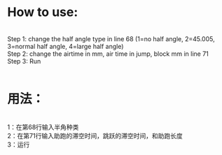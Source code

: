 <h1>How to use:</h1>
<br>
Step 1: change the half angle type in line 68 (1=no half angle, 2=45.005, 3=normal half angle, 4=large half angle)
<br>
Step 2: change the airtime in mm, air time in jump, block mm in line 71
<br>
Step 3: Run
<br>
<br>

<h1>用法：</h1>
<br>
1：在第68行输入半角种类
<br>
2：在第71行输入助跑的滞空时间，跳跃的滞空时间，和助跑长度
<br>
3：运行

